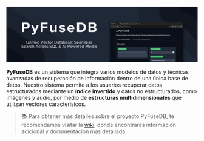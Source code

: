 ![](./docs/banner.png)

**PyFuseDB** es un sistema que integra varios modelos de datos y técnicas avanzadas de recuperación de información dentro de una única base de datos. Nuestro sistema permite a los usuarios recuperar datos estructurados mediante un **índice invertido** y datos no estructurados, como imágenes y audio, por medio de **estructuras multidimensionales** que utilizan vectores caracterísicos.

> 📚 Para obtener más detalles sobre el proyecto PyFuseDB, te recomendamos visitar la [wiki](https://github.com/kaloslazo/PyFuseDB/wiki), donde encontrarás información adicional y documentación más detallada.
